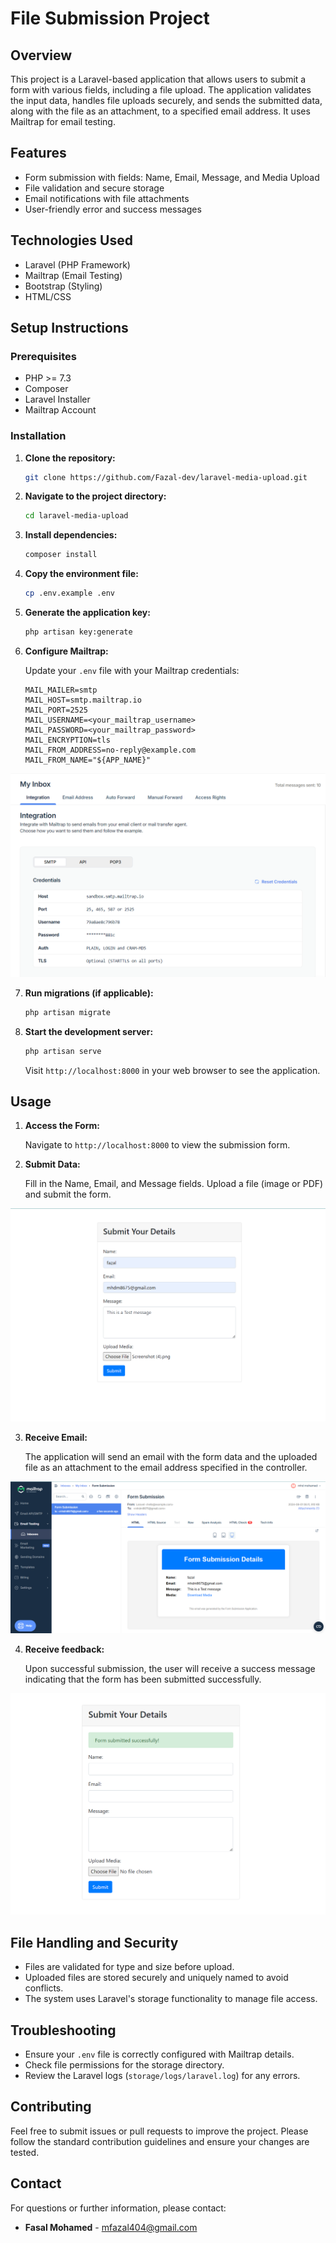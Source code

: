 # File Submission Project

## Overview

This project is a Laravel-based application that allows users to submit a form with various fields, including a file upload. The application validates the input data, handles file uploads securely, and sends the submitted data, along with the file as an attachment, to a specified email address. It uses Mailtrap for email testing.

## Features

-   Form submission with fields: Name, Email, Message, and Media Upload
-   File validation and secure storage
-   Email notifications with file attachments
-   User-friendly error and success messages

## Technologies Used

-   Laravel (PHP Framework)
-   Mailtrap (Email Testing)
-   Bootstrap (Styling)
-   HTML/CSS

## Setup Instructions

### Prerequisites

-   PHP >= 7.3
-   Composer
-   Laravel Installer
-   Mailtrap Account

### Installation

1. **Clone the repository:**

    ```bash
    git clone https://github.com/Fazal-dev/laravel-media-upload.git
    ```

2. **Navigate to the project directory:**

    ```bash
    cd laravel-media-upload
    ```

3. **Install dependencies:**

    ```bash
    composer install
    ```

4. **Copy the environment file:**

    ```bash
    cp .env.example .env
    ```

5. **Generate the application key:**

    ```bash
    php artisan key:generate
    ```

6. **Configure Mailtrap:**

    Update your `.env` file with your Mailtrap credentials:

    ```env
    MAIL_MAILER=smtp
    MAIL_HOST=smtp.mailtrap.io
    MAIL_PORT=2525
    MAIL_USERNAME=<your_mailtrap_username>
    MAIL_PASSWORD=<your_mailtrap_password>
    MAIL_ENCRYPTION=tls
    MAIL_FROM_ADDRESS=no-reply@example.com
    MAIL_FROM_NAME="${APP_NAME}"
    ```

![Mailtrap Setup](public/images/mailTrapSetup.PNG)

7. **Run migrations (if applicable):**

    ```bash
    php artisan migrate
    ```

8. **Start the development server:**

    ```bash
    php artisan serve
    ```

    Visit `http://localhost:8000` in your web browser to see the application.

## Usage

1. **Access the Form:**

    Navigate to `http://localhost:8000` to view the submission form.

2. **Submit Data:**

    Fill in the Name, Email, and Message fields. Upload a file (image or PDF) and submit the form.

![Form UI](public/images/form.PNG)

3. **Receive Email:**

    The application will send an email with the form data and the uploaded file as an attachment to the email address specified in the controller.

![Mailtrap email](public/images/mailTrap.PNG)

4. **Receive feedback:**

    Upon successful submission, the user will receive a success message indicating that the form has been submitted successfully.

![success meaage](public/images/successMessage.PNG)

## File Handling and Security

-   Files are validated for type and size before upload.
-   Uploaded files are stored securely and uniquely named to avoid conflicts.
-   The system uses Laravel's storage functionality to manage file access.

## Troubleshooting

-   Ensure your `.env` file is correctly configured with Mailtrap details.
-   Check file permissions for the storage directory.
-   Review the Laravel logs (`storage/logs/laravel.log`) for any errors.

## Contributing

Feel free to submit issues or pull requests to improve the project. Please follow the standard contribution guidelines and ensure your changes are tested.

## Contact

For questions or further information, please contact:

-   **Fasal Mohamed** - mfazal404@gmail.com
